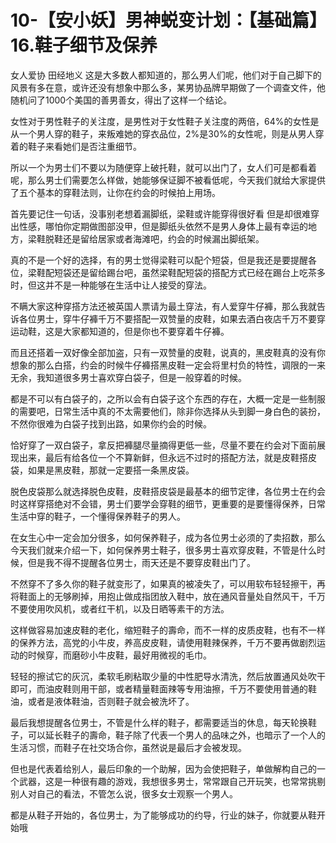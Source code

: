 # 10-【安小妖】男神蜕变计划：【基础篇】16.鞋子细节及保养

女人爱协 田经地义 这是大多数人都知道的，那么男人们呢，他们对于自己脚下的风景有多在意，或许还没有想象中那么多，某男协品牌早期做了一个调查文件，他随机问了1000个美国的善男善女，得出了这样一个结论。

女性对于男性鞋子的关注度，是男性对于女性鞋子关注度的两倍，64%的女性是从一个男人穿的鞋子，来叛难她的穿衣品位，2%是30%的女性呢，则是从男人穿着的鞋子来看她们是否注重细节。

所以一个为男士们不要以为随便穿上破托鞋，就可以出门了，女人们可是都看着呢，那么男士们需要怎么样做，她能够保证脚不被看低呢，今天我们就给大家提供了五个基本的穿鞋法则，让你在约会的时候拍上用场。

首先要记住一句话，没事别老想着漏脚纸，梁鞋或许能穿得很好看 但是却很难穿出性感，哪怕你定期做图部没甲，但是脚纸头依然不是男人身体上最有幸运的地方，梁鞋脱鞋还是留给居家或者海滩吧，约会的时候漏出脚纸架。

真的不是一个好的选择，有的男士觉得梁鞋可以配个短袋，但是我还是要提醒各位，梁鞋配短袋还是留给踢台吧，虽然梁鞋配短袋的搭配方式已经在踢台上吃茶多时，但这并不是一种能够在生活中让人接受的穿法。

不瞒大家这种穿搭方法还被英国人票请为最土穿法，有人爱穿牛仔褲，那么我就告诉各位男士，穿牛仔褲千万不要搭配一双赞量的皮鞋，如果去酒白夜店千万不要穿运动鞋，这是大家都知道的，但是你也不要穿着牛仔褲。

而且还搭着一双好像全部加盗，只有一双赞量的皮鞋，说真的，黑皮鞋真的没有你想象的那么白搭，约会的时候牛仔褲搭黑皮鞋一定会将里村负的特性，调限的一来无余，我知道很多男士喜欢穿白袋子，但是一般穿着的时候。

都是不可以有白袋子的，之所以会有白袋子这个东西的存在，大概一定是一些制服的需要吧，日常生活中真的不太需要他们，除非你选择从头到脚一身白色的装扮，不然你很难为白袋子找到出路，如果你约会的时候。

恰好穿了一双白袋子，拿反把褲腿尽量摘得更低一些，尽量不要在约会对下面前展现出来，最后有给各位一个不算新鲜，但永远不过时的搭配方法，就是皮鞋搭皮袋，如果是黑皮鞋，那就一定要搭一条黑皮袋。

脱色皮袋那么就选择脱色皮鞋，皮鞋搭皮袋是最基本的细节定律，各位男士在约会时这样穿搭绝对不会错，男士们要学会穿鞋的细节，更重要的是要懂得保养，日常生活中穿的鞋子，一个懂得保养鞋子的男人。

在女生心中一定会加分很多，如何保养鞋子，成为各位男士必须的了卖招数，那么今天我们就来介绍一下，如何保养男士鞋子，很多男士喜欢穿皮鞋，不管是什么时候，但是我不得不提醒各位男士，雨天还是不要穿皮鞋出门了。

不然穿不了多久你的鞋子就变形了，如果真的被凌失了，可以用软布轻轻擦干，再将鞋面上的无够刷掉，用抱止做成指团放入鞋中，放在通风音量处自然风干，千万不要使用吹风机，或者红干机，以及日晒等素干的方法。

这样做容易加速皮鞋的老化，缩短鞋子的壽命，而不一样的皮质皮鞋，也有不一样的保养方法，高党的小牛皮，养高皮皮鞋，请使用鞋辣保养，千万不要再做剧烈运动的时候穿，而磨砂小牛皮鞋，最好用微视的毛巾。

轻轻的擦试它的灰沉，柔软毛刷粘取少量的中性肥导水清洗，然后放置通风处吹干即可，而油皮鞋则用干部，或者精量鞋面辣等专用油擦，千万不要使用普通的鞋油，或者是液体鞋油，否则鞋子就会被洗坏了。

最后我想提醒各位男士，不管是什么样的鞋子，都需要适当的休息，每天轮换鞋子，可以延长鞋子的壽命，鞋子除了代表一个男人的品味之外，也暗示了一个人的生活习惯，而鞋子在社交场合你，虽然说是最后才会被发现。

但也是代表着给别人，最后印象的一个助解，因为会使把鞋子，单做解构自己的一个武器，这是一种很有趣的游戏，我想很多男士，常常跟自己开玩笑，也常常挑剔别人对自己的看法，不管怎么说，很多女士观察一个男人。

都是从鞋子开始的，各位男士，为了能够成功的约导，行业的妹子，你就要从鞋开始哦